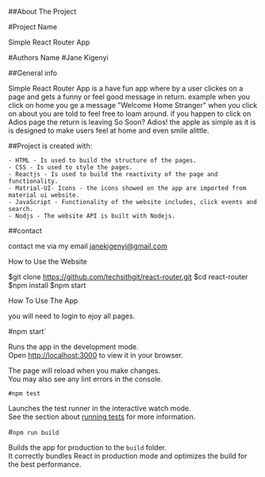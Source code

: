 ##About The Project

#Project Name

Simple React Router App

#Authors Name
#Jane Kigenyi 

##General info 

Simple React Router App is a have fun app where by a user clickes on a page and gets a funny or feel good message in return. example when you click on home you ge a message "Welcome Home Stranger"
when you click on about you are told to feel free to loam around. if you happen to click on Adios page the return is leaving So Soon? Adios!
the apple as simple as it is is designed to make users feel at home and even smile alittle.

##Project is created with:

    - HTML - Is used to build the structure of the pages.
    - CSS - Is used to style the pages.
    - Reactjs - Is used to build the reactivity of the page and functionality.
    - Matrial-UI- Icons - the icons showed on the app are imported from material ui website.
    - JavaScript - Functionality of the website includes, click events and search.
    - Nodjs - The website API is built with Nodejs.
  
    
##contact

contact me via my email janekigenyi@gmail.com


How to Use the Website

$git clone https://github.com/techsithgit/react-router.git
$cd react-router
$npm install
$npm start

How To Use The App

you will need to login to ejoy all pages.

 #npm start`

Runs the app in the development mode.\
Open [http://localhost:3000](http://localhost:3000) to view it in your browser.

The page will reload when you make changes.\
You may also see any lint errors in the console.

`#npm test`

Launches the test runner in the interactive watch mode.\
See the section about [running tests](https://facebook.github.io/create-react-app/docs/running-tests) for more information.

#`npm run build`

Builds the app for production to the `build` folder.\
It correctly bundles React in production mode and optimizes the build for the best performance.


